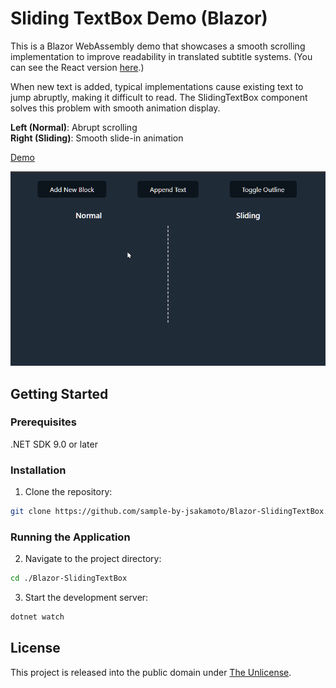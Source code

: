 # Sliding TextBox Demo (Blazor)

This is a Blazor WebAssembly demo that showcases a smooth scrolling implementation to improve readability in translated subtitle systems. (You can see the React version [here](https://github.com/sample-by-jsakamoto/React-SlidingTextBox).)

When new text is added, typical implementations cause existing text to jump abruptly, making it difficult to read. The SlidingTextBox component solves this problem with smooth animation display.

**Left (Normal)**: Abrupt scrolling  
**Right (Sliding)**: Smooth slide-in animation

[Demo](https://sample-by-jsakamoto.github.io/Blazor-SlidingTextBox/)

![](.assets/demo-video.gif)


## Getting Started

### Prerequisites

.NET SDK 9.0 or later

### Installation

1. Clone the repository:

```bash
git clone https://github.com/sample-by-jsakamoto/Blazor-SlidingTextBox.git
```

### Running the Application

2. Navigate to the project directory:

```bash
cd ./Blazor-SlidingTextBox
```

3. Start the development server:

```bash
dotnet watch
```

## License

This project is released into the public domain under [The Unlicense](LICENSE).
